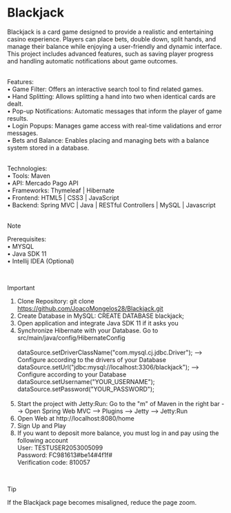 # Blackjack
Blackjack is a card game designed to provide a realistic and entertaining casino experience. Players can place bets, double down, split hands, and manage their balance while enjoying a user-friendly and dynamic interface. This project includes advanced features, such as saving player progress and handling automatic notifications about game outcomes.<br><br>

Features:<br>•	Game Filter: Offers an interactive search tool to find related games.<br>
•	Hand Splitting: Allows splitting a hand into two when identical cards are dealt.<br>
•	Pop-up Notifications: Automatic messages that inform the player of game results.<br>
•	Login Popups: Manages game access with real-time validations and error messages.<br>
•	Bets and Balance: Enables placing and managing bets with a balance system stored in a database.<br><br>

Technologies:<br>
• Tools: Maven<br>
•	API: Mercado Pago API<br>
•	Frameworks: Thymeleaf | Hibernate<br>
•	Frontend: HTML5 | CSS3 | JavaScript<br>
•	Backend: Spring MVC | Java | RESTful Controllers | MySQL | Javascript<br><br>

> [!NOTE]
> Prerequisites:<br>
>• MYSQL<br>
>• Java SDK 11<br>
>• Intellij IDEA (Optional)<br>

<br>

> [!IMPORTANT]
> 1.	Clone Repository: git clone https://github.com/JoacoMongelos28/Blackjack.git
> 2.	Create Database in MySQL: CREATE DATABASE blackjack;
> 3.	Open application and integrate Java SDK 11 if it asks you
> 4.	Synchronize Hibernate with your Database. Go to src/main/java/config/HibernateConfig<br><br>
>dataSource.setDriverClassName("com.mysql.cj.jdbc.Driver"); --> Configure according to the drivers of your Database<br>
>dataSource.setUrl("jdbc:mysql://localhost:3306/blackjack"); --> Configure according to your Database<br>
>dataSource.setUsername("YOUR_USERNAME");<br>
>dataSource.setPassword("YOUR_PASSWORD");<br><br>
> 5.	Start the project with Jetty:Run: Go to the "m" of Maven in the right bar --> Open Spring Web MVC --> Plugins --> Jetty --> Jetty:Run
> 6.	Open Web at http://localhost:8080/home
> 7.  Sign Up and Play
> 8.  If you want to deposit more balance, you must log in and pay using the following account<br>
> User: TESTUSER2053005099<br>
> Password: FC981613#be14#4f1f#<br>
> Verification code: 810057<br>

<br>

> [!TIP]
> If the Blackjack page becomes misaligned, reduce the page zoom.
